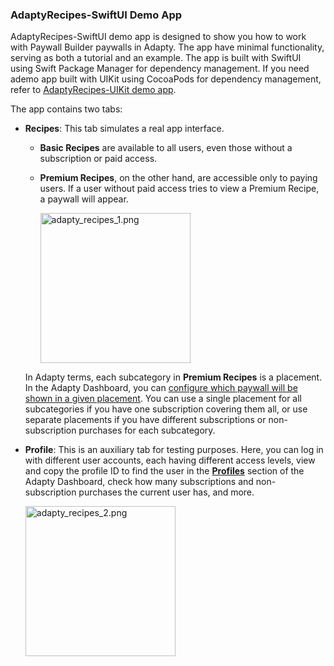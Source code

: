 ### AdaptyRecipes-SwiftUI Demo App

AdaptyRecipes-SwiftUI demo app is designed to show you how to work with Paywall Builder paywalls in Adapty. The app have minimal functionality, serving as both a tutorial and an example. The app is built with SwiftUI using Swift Package Manager for dependency management. If you need ademo app built with UIKit using CocoaPods for dependency management, refer to [AdaptyRecipes-UIKit demo app](../AdaptyRecipes-UIKit/README.md).

The app contains two tabs:

- **Recipes**: This tab simulates a real app interface. 

  - **Basic Recipes** are available to all users, even those without a subscription or paid access. 
  - **Premium Recipes**, on the other hand, are accessible only to paying users.   If a user without paid access tries to view a Premium Recipe, a paywall will appear. 
  
    <p align="left">
      <img src="../Media/adapty_recipes_1.png" width="240" title="adapty_recipes_1.png"></img>
    </p>

  In Adapty terms, each subcategory in **Premium Recipes** is a placement. In the Adapty Dashboard, you can [configure which paywall will be shown in a given placement](https://app.adapty.io/placements). You can use a single placement for all subcategories if you have one subscription covering them all, or use separate placements if you have different subscriptions or non-subscription purchases for each subcategory.
- **Profile**: This is an auxiliary tab for testing purposes. Here, you can log in with different user accounts, each having different access levels, view and copy the profile ID to find the user in the [**Profiles**](https://app.adapty.io/profiles/users) section of the Adapty Dashboard, check how many subscriptions and non-subscription purchases the current user has, and more.

   <p align="left">
     <img src="../Media/adapty_recipes_2.png" width="240" title="adapty_recipes_2.png"></img>
   </p>
